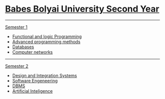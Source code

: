 <h1>
  <a href ="https://github.com/Betterslash/University">
   Babes Bolyai University Second Year
  </a>
</h1>
<hr>
<a href ="UBB_CS_II_sem_1"> Semester 1</a>
<ul>
  <li>
    <a href = "https://github.com/Betterslash/University/tree/main/UBB_CS_II_sem_1/PLF"> Functional and logic Programming </a>
  </li>
  <li>
    <a href = "https://github.com/Betterslash/University/tree/main/UBB_CS_II_sem_1/MAP"> Advanced programming methods </a>
  </li>
  <li>
    <a href = "https://github.com/Betterslash/University/tree/main/UBB_CS_II_sem_1/DataBases"> Databases </a>
  </li>
  <li>
    <a href = "https://github.com/Betterslash/University/tree/main/UBB_CS_II_sem_1/CompNet"> Computer networks </a>
  </li>
</ul>
<hr>
<a href ="UBB_CS_II_sem_2"> Semester 2</a>
<ul>
  <li>
    <a href = "https://github.com/Betterslash/University/tree/main/UBB_CS_II_sem_2/SDI"> Design and Integration Systems </a>
  </li>
  <li>
    <a href = "#"> Software Engeneering </a>
  </li>
  <li>
    <a href = "https://github.com/Betterslash/University/tree/main/UBB_CS_II_sem_2/DBMS"> DBMS </a>
  </li>
  <li>
    <a href = "https://github.com/Betterslash/University/tree/main/UBB_CS_II_sem_2/AI"> Artificial Inteligence </a>
  </li>
</ul>
